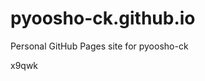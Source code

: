 # pyoosho-ck.github.io
Personal GitHub Pages site for pyoosho-ck































x9qwk
